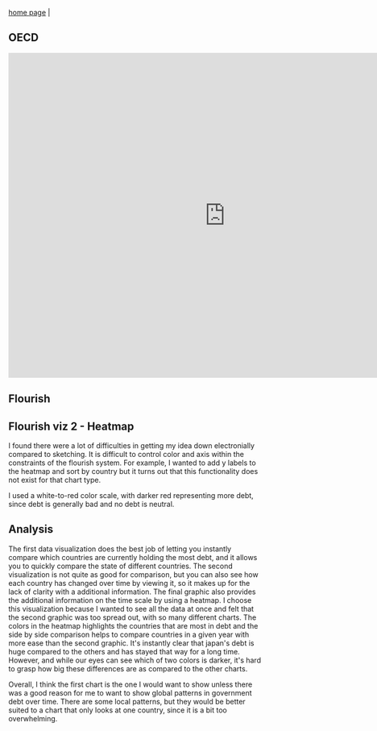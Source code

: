 [home page](https://alex7li.github.io/DataStories/) |


## OECD

<iframe src="https://data.oecd.org/chart/6XVJ" width="860" height="645" style="border: 0" mozallowfullscreen="true" webkitallowfullscreen="true" allowfullscreen="true"><a href="https://data.oecd.org/chart/6XVJ" target="_blank">OECD Chart: General government debt, Total, % of GDP, Annual, 2020</a></iframe>

## Flourish

<div class="flourish-embed flourish-chart" data-src="visualisation/12580224"><script src="https://public.flourish.studio/resources/embed.js"></script></div>

## Flourish viz 2 - Heatmap

<div class="flourish-embed flourish-heatmap" data-src="visualisation/12580282"><script src="https://public.flourish.studio/resources/embed.js"></script></div>

I found there were a lot of difficulties in getting my idea down electronially compared to sketching. It is difficult to
control color and axis within the constraints of the flourish system. For example, I wanted to add y labels to the heatmap
and sort by country but it turns out that this functionality does not exist for that chart type.

I used a white-to-red color scale, with darker red representing more debt, since debt is generally bad and no debt is neutral.

## Analysis

The first data visualization does the best job of letting you instantly compare which countries are currently holding the most debt, and it allows you to quickly compare the state of different countries. The second visualization is not quite
as good for comparison, but you can also see how each country has changed over time by viewing it, so it makes up for the
lack of clarity with a additional information. The final graphic also provides the additional information on the time scale
by using a heatmap. I choose this visualization because I wanted to see all the data at once and felt that the second graphic was too spread out, with so many different charts. The colors in the heatmap highlights the countries that are most in debt and the side by side comparison helps to compare countries in a given year with more ease than the second graphic. It's instantly clear that japan's debt is huge compared to the others and has stayed that way for a long time. However, and while our eyes can see which of two colors is darker, it's hard to grasp how big these differences are as compared to the other charts.

Overall, I think the first chart is the one I would want to show unless there was a good reason for me to want to show global patterns in government debt over time. There are some local patterns, but they would be better suited to a chart that only looks at one country, since it is a bit too overwhelming.
